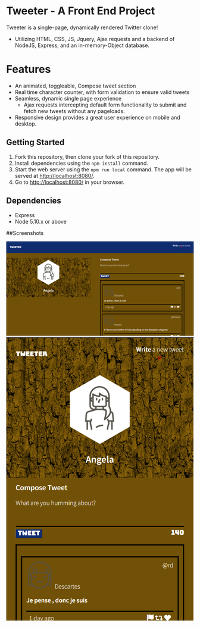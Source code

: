 # Tweeter - A Front End Project
Tweeter is a single-page, dynamically rendered Twitter clone!

* Utilizing HTML, CSS, JS, Jquery, Ajax requests and a backend of NodeJS, Express, and an in-memory-Object database. 

# Features

* An animated, toggleable, Compose tweet section
* Real time character counter, with form validation to ensure valid tweets
* Seamless, dynamic single page experience
  * Ajax requests intercepting default form functionality to submit and fetch new tweets without any pageloads. 
* Responsive design provides a great user experience on mobile and desktop.

## Getting Started

1. Fork this repository, then clone your fork of this repository.
2. Install dependencies using the `npm install` command.
3. Start the web server using the `npm run local` command. The app will be served at <http://localhost:8080/>.
4. Go to <http://localhost:8080/> in your browser.

## Dependencies

- Express
- Node 5.10.x or above


##Screenshots

!["Screenshot of tweeter homepage in large screen"](https://github.com/thameemsh/tweeter/blob/master/docs/Tweeter_home_page_large_screen.PNG)
!["Screenshot of tweeter homepage in large screen"](https://github.com/thameemsh/tweeter/blob/master/docs/Tweeter_home_page_small_screen.PNG)
